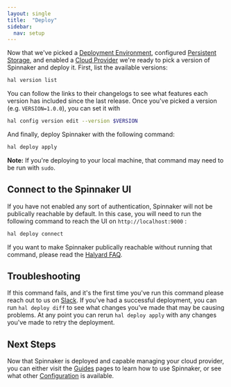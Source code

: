 ```yaml
---
layout: single
title:  "Deploy"
sidebar:
  nav: setup
---
```


Now that we've picked a [Deployment Environment](/setup/install/environment/),
configured [Persistent Storage](/setup/install/storage/), and enabled a [Cloud
Provider](/setup/install/providers/) we're ready to pick a version of Spinnaker
and deploy it. First, list the available versions:

```bash
hal version list
```

You can follow the links to their changelogs to see what features each version
has included since the last release. Once you've picked a version (e.g.
`VERSION=1.0.0`), you can set it with 

```bash
hal config version edit --version $VERSION
```

And finally, deploy Spinnaker with the following command:

```bash
hal deploy apply
```

__Note:__ If you're deploying to your local machine, that command may need to
be run with `sudo`.

## Connect to the Spinnaker UI

If you have not enabled any sort of authentication, Spinnaker will not be
publically reachable by default. In this case, you will need to run the 
following command to reach the UI on `http://localhost:9000` :

```bash
hal deploy connect
```

If you want to make Spinnaker publically reachable without running that command,
please read the [Halyard FAQ](/setup/halyard/faq/).

## Troubleshooting

If this command fails, and it's the first time you've run this command please
reach out to us on [Slack](http://join.spinnaker.io). If you've had a successful
deployment, you can run `hal deploy diff` to see what changes you've made that
may be causing problems. At any point you can rerun `hal deploy apply` with any
changes you've made to retry the deployment.

## Next Steps

Now that Spinnaker is deployed and capable managing your cloud provider, you
can either visit the [Guides](/guides/) pages to learn how to use Spinnaker, or
see what other [Configuration](/setup/install/configuration/) is available.
